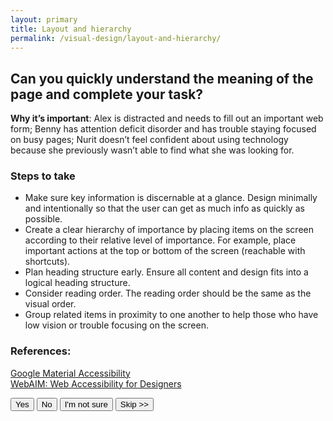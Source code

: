 ```yaml
---
layout: primary
title: Layout and hierarchy
permalink: /visual-design/layout-and-hierarchy/
---
```


## Can you quickly understand the meaning of the page and complete your task?

**Why it’s important**: Alex is distracted and needs to fill out an important web form; Benny has attention deficit disorder and has trouble staying focused on busy pages; Nurit doesn’t feel confident about using technology because she previously wasn’t able to find what she was looking for.

### Steps to take
- Make sure key information is discernable at a glance. Design minimally and intentionally so that the user can get as much info as quickly as possible.
- Create a clear hierarchy of importance by placing items on the screen according to their relative level of importance. For example, place important actions at the top or bottom of the screen (reachable with shortcuts).
- Plan heading structure early. Ensure all content and design fits into a logical heading structure.
- Consider reading order. The reading order should be the same as the visual order.
- Group related items in proximity to one another to help those who have low vision or trouble focusing on the screen.

### References:
[Google Material Accessibility](https://material.io/guidelines/usability/accessibility.html)
<br>
[WebAIM: Web Accessibility for Designers](http://webaim.org/resources/designers/)

<button>
  <i class="fa fa-check" aria-hidden="true"></i>
  Yes
</button>
<button class="usa-button-secondary">
  <i class="fa fa-times" aria-hidden="true"></i>
  No
</button>
<button class="usa-button button-question">
  <i class="fa fa-question" aria-hidden="true"></i>
  I'm not sure
</button>
<button class="usa-button-outline button-skip" type="button">Skip >></button>
